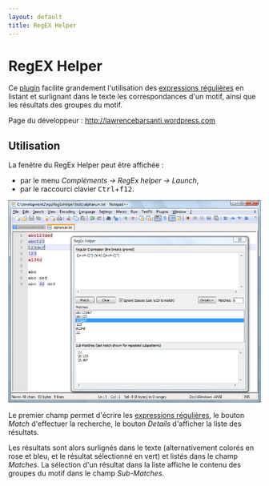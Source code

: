 ```yaml
---
layout: default
title: RegEX Helper
---
```

# RegEX Helper

Ce [plugin](../plugins.md) facilite grandement l'utilisation des [expressions régulières](expressions-regulieres.md) en listant et surlignant dans le texte les correspondances d'un motif, ainsi que les résultats des groupes du motif.

Page du développeur : <http://lawrencebarsanti.wordpress.com>

## Utilisation

La fenêtre du RegEx Helper peut être affichée :

- par le menu *Compléments -> RegEx helper -> Launch*,
- par le raccourci clavier <kbd>Ctrl</kbd>+<kbd>f12</kbd>.

![Fenêtre du RegEx Helper](/images/plugins/regex-helper.png)

Le premier champ permet d'écrire les [expressions régulières](expressions-regulieres.md), le bouton *Match* d'effectuer la recherche, le bouton *Details* d'afficher la liste des résultats.

Les résultats sont alors surlignés dans le texte (alternativement colorés en rose et bleu, et le résultat sélectionné en vert) et listés dans le champ *Matches*. La sélection d'un résultat dans la liste affiche le contenu des groupes du motif dans le champ *Sub-Matches*.
